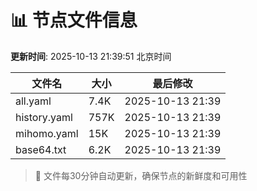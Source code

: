 # 📊 节点文件信息

**更新时间**: 2025-10-13 21:39:51 北京时间

| 文件名 | 大小 | 最后修改 |
|--------|------|----------|
| all.yaml | 7.4K | 2025-10-13 21:39 |
| history.yaml | 757K | 2025-10-13 21:39 |
| mihomo.yaml | 15K | 2025-10-13 21:39 |
| base64.txt | 6.2K | 2025-10-13 21:39 |

> 🔄 文件每30分钟自动更新，确保节点的新鲜度和可用性
